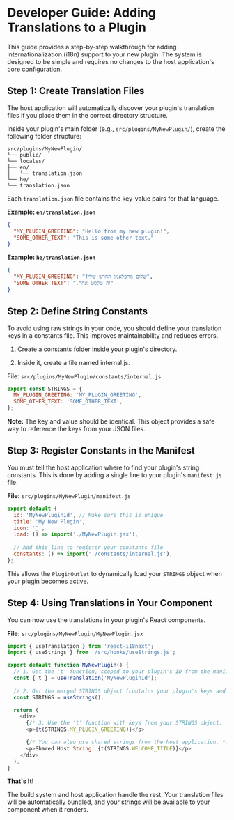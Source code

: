 # Developer Guide: Adding Translations to a Plugin

This guide provides a step-by-step walkthrough for adding internationalization (i18n) support to your new plugin. The system is designed to be simple and requires no changes to the host application's core configuration.

## Step 1: Create Translation Files

The host application will automatically discover your plugin's translation files if you place them in the correct directory structure.

Inside your plugin's main folder (e.g., `src/plugins/MyNewPlugin/`), create the following folder structure:

```
src/plugins/MyNewPlugin/
└── public/
└── locales/
├── en/
│   └── translation.json
└── he/
└── translation.json
```

Each `translation.json` file contains the key-value pairs for that language.

**Example: `en/translation.json`**
```json
{
  "MY_PLUGIN_GREETING": "Hello from my new plugin!",
  "SOME_OTHER_TEXT": "This is some other text."
}
```

**Example: `he/translation.json`**
```json
{
  "MY_PLUGIN_GREETING": "!שלום מהפלאגין החדש שלי",
  "SOME_OTHER_TEXT": ".זה טקסט אחר"
}
```

## Step 2: Define String Constants

To avoid using raw strings in your code, you should define your translation keys in a constants file. This improves maintainability and reduces errors.

1. Create a constants folder inside your plugin's directory.

2. Inside it, create a file named internal.js.

File: `src/plugins/MyNewPlugin/constants/internal.js`

```javascript
export const STRINGS = {
  MY_PLUGIN_GREETING: 'MY_PLUGIN_GREETING',
  SOME_OTHER_TEXT: 'SOME_OTHER_TEXT',
};
```

**Note:** The key and value should be identical. This object provides a safe way to reference the keys from your JSON files.

## Step 3: Register Constants in the Manifest

You must tell the host application where to find your plugin's string constants. This is done by adding a single line to your plugin's `manifest.js` file.

**File:** `src/plugins/MyNewPlugin/manifest.js`

```javascript
export default {
  id: 'MyNewPluginId', // Make sure this is unique
  title: 'My New Plugin',
  icon: '🚀',
  load: () => import('./MyNewPlugin.jsx'),
  
  // Add this line to register your constants file
  constants: () => import('./constants/internal.js'),
};
```

This allows the `PluginOutlet` to dynamically load your `STRINGS` object when your plugin becomes active.

## Step 4: Using Translations in Your Component
You can now use the translations in your plugin's React components.

**File:** `src/plugins/MyNewPlugin/MyNewPlugin.jsx`

```javascript
import { useTranslation } from 'react-i18next';
import { useStrings } from '/src/hooks/useStrings.js';

export default function MyNewPlugin() {
  // 1. Get the 't' function, scoped to your plugin's ID from the manifest.
  const { t } = useTranslation('MyNewPluginId');
  
  // 2. Get the merged STRINGS object (contains your plugin's keys and the host's keys).
  const STRINGS = useStrings();

  return (
    <div>
      {/* 3. Use the 't' function with keys from your STRINGS object. */}
      <p>{t(STRINGS.MY_PLUGIN_GREETING)}</p>

      {/* You can also use shared strings from the host application. */}
      <p>Shared Host String: {t(STRINGS.WELCOME_TITLE)}</p>
    </div>
  );
}
```

**That's It!**

The build system and host application handle the rest. Your translation files will be automatically bundled, and your strings will be available to your component when it renders.